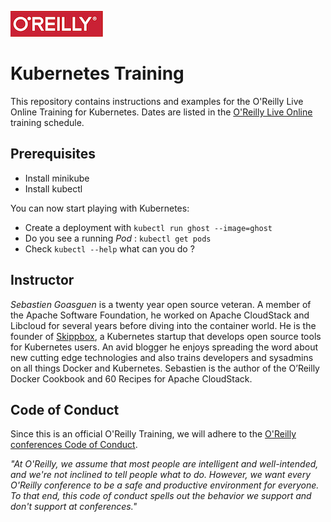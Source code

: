 ![oreilly-logo](./oreilly.png)

# Kubernetes Training

This repository contains instructions and examples for the O'Reilly Live Online Training for Kubernetes.
Dates are listed in the [O'Reilly Live Online](https://www.safaribooksonline.com/live-training/) training schedule.

## Prerequisites

* Install minikube
* Install kubectl

You can now start playing with Kubernetes:

* Create a deployment with `kubectl run ghost --image=ghost`
* Do you see a running _Pod_ : `kubectl get pods`
* Check `kubectl --help` what can you do ?

## Instructor

*Sebastien Goasguen* is a twenty year open source veteran. A member of the Apache Software Foundation, he worked on Apache CloudStack and Libcloud for several years before diving into the container world. He is the founder of [Skippbox](http://www.skippbox.com), a Kubernetes startup that develops open source tools for Kubernetes users. An avid blogger he enjoys spreading the word about new cutting edge technologies and also trains developers and sysadmins on all things Docker and Kubernetes. Sebastien is the author of the O’Reilly Docker Cookbook and 60 Recipes for Apache CloudStack.

## Code of Conduct

Since this is an official O'Reilly Training, we will adhere to the [O'Reilly conferences Code of Conduct](http://www.oreilly.com/conferences/code-of-conduct.html).

_"At O'Reilly, we assume that most people are intelligent and well-intended, and we're not inclined to tell people what to do. However, we want every O'Reilly conference to be a safe and productive environment for everyone. To that end, this code of conduct spells out the behavior we support and don't support at conferences."_

